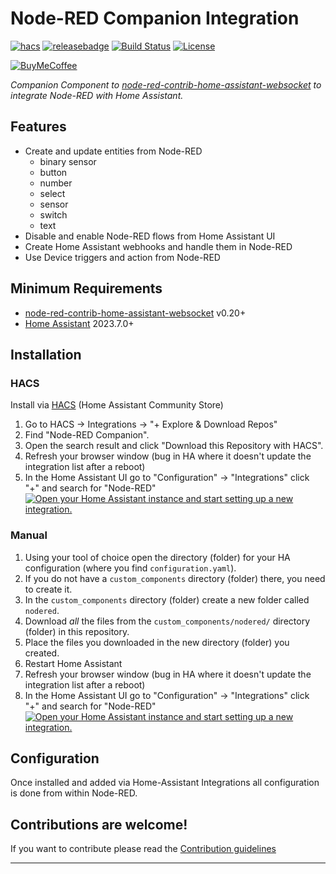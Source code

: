 # Node-RED Companion Integration

[![hacs][hacsbadge]][hacs] [![releasebadge]][release] [![Build Status][buildstatus-shield]][buildstatus-link] [![License][license-shield]](LICENSE.md)

[![BuyMeCoffee][buymecoffeebadge]][buymecoffee]

_Companion Component to [node-red-contrib-home-assistant-websocket](https://github.com/zachowj/node-red-contrib-home-assistant-websocket) to integrate Node-RED with Home Assistant._

## Features

- Create and update entities from Node-RED
  - binary sensor
  - button
  - number
  - select
  - sensor
  - switch
  - text
- Disable and enable Node-RED flows from Home Assistant UI
- Create Home Assistant webhooks and handle them in Node-RED
- Use Device triggers and action from Node-RED

## Minimum Requirements

- [node-red-contrib-home-assistant-websocket](https://github.com/zachowj/node-red-contrib-home-assistant-websocket) v0.20+
- [Home Assistant](https://github.com/home-assistant/core) 2023.7.0+

## Installation

### HACS

Install via [HACS](https://hacs.xyz) (Home Assistant Community Store)

1. Go to HACS -> Integrations -> "+ Explore & Download Repos"
1. Find "Node-RED Companion".
1. Open the search result and click "Download this Repository with HACS".
1. Refresh your browser window (bug in HA where it doesn't update the integration list after a reboot)
1. In the Home Assistant UI go to "Configuration" -> "Integrations" click "+" and search for "Node-RED" [![Open your Home Assistant instance and start setting up a new integration.](https://my.home-assistant.io/badges/config_flow_start.svg)](https://my.home-assistant.io/redirect/config_flow_start/?domain=nodered)

### Manual

1. Using your tool of choice open the directory (folder) for your HA configuration (where you find `configuration.yaml`).
1. If you do not have a `custom_components` directory (folder) there, you need to create it.
1. In the `custom_components` directory (folder) create a new folder called `nodered`.
1. Download _all_ the files from the `custom_components/nodered/` directory (folder) in this repository.
1. Place the files you downloaded in the new directory (folder) you created.
1. Restart Home Assistant
1. Refresh your browser window (bug in HA where it doesn't update the integration list after a reboot)
1. In the Home Assistant UI go to "Configuration" -> "Integrations" click "+" and search for "Node-RED" [![Open your Home Assistant instance and start setting up a new integration.](https://my.home-assistant.io/badges/config_flow_start.svg)](https://my.home-assistant.io/redirect/config_flow_start/?domain=nodered)

## Configuration

Once installed and added via Home-Assistant Integrations all configuration is done from within Node-RED.

## Contributions are welcome!

If you want to contribute please read the [Contribution guidelines](CONTRIBUTING.md)

---

[buymecoffee]: https://www.buymeacoffee.com/zachowj
[buymecoffeebadge]: https://www.buymeacoffee.com/assets/img/custom_images/orange_img.png
[license-shield]: https://img.shields.io/github/license/zachowj/hass-node-red.svg?style=for-the-badge
[hacs]: https://github.com/zachowj/hass-node-red
[hacsbadge]: https://img.shields.io/badge/HACS-Default-orange.svg?style=for-the-badge
[release]: https://github.com/zachowj/hass-node-red/releases
[releasebadge]: https://img.shields.io/github/v/release/zachowj/hass-node-red?style=for-the-badge
[buildstatus-shield]: https://img.shields.io/github/actions/workflow/status/zachowj/hass-node-red/push.yml?branch=main&style=for-the-badge
[buildstatus-link]: https://github.com/zachowj/hass-node-red/actions

